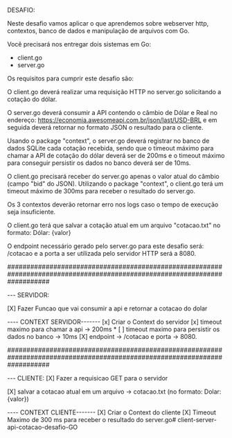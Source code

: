 
DESAFIO:

Neste desafio vamos aplicar o que aprendemos sobre webserver http, contextos,
banco de dados e manipulação de arquivos com Go.

Você precisará nos entregar dois sistemas em Go:
- client.go
- server.go

Os requisitos para cumprir este desafio são:

O client.go deverá realizar uma requisição HTTP no server.go solicitando a cotação do dólar.

O server.go deverá consumir a API contendo o câmbio de Dólar e Real no endereço: https://economia.awesomeapi.com.br/json/last/USD-BRL e em seguida deverá retornar no formato JSON o resultado para o cliente.

Usando o package "context", o server.go deverá registrar no banco de dados SQLite cada cotação recebida, sendo que o timeout máximo para chamar
a API de cotação do dólar deverá ser de 200ms e o timeout máximo para conseguir persistir os dados no banco deverá ser de 10ms.

O client.go precisará receber do server.go apenas o valor atual do câmbio (campo "bid" do JSON). Utilizando o package "context", o client.go terá um timeout máximo de
300ms para receber o resultado do server.go.

Os 3 contextos deverão retornar erro nos logs caso o tempo de execução seja insuficiente.

O client.go terá que salvar a cotação atual em um arquivo "cotacao.txt" no formato: Dólar: {valor}

O endpoint necessário gerado pelo server.go para este desafio será: /cotacao e a porta a ser utilizada pelo servidor HTTP será a 8080.

###########################################################################################################################

--- SERVIDOR:

[X] Fazer Funcao que vai consumir a api e retornar a cotacao do dolar

---- CONTEXT SERVIDOR-------
[x] Criar o Context do servidor 
[x] timeout maximo para chamar a api -> 200ms *
[ ] timeout maximo para persistir os dados no banco -> 10ms
[X] endpoint -> /cotacao e porta -> 8080.

###########################################################################################################################

--- CLIENTE:
[X] Fazer a requisicao GET para o servidor

[X] salvar a cotacao atual em um arquivo -> cotacao.txt (no formato: Dolar: {valor})

---- CONTEXT CLIENTE-------
[X] Criar o Context do cliente
[X] Timeout Maximo de 300 ms para receber o resultado do server.go#   c l i e n t - s e r v e r - a p i - c o t a c a o - d e s a f i o - G O 
